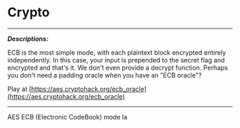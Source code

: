 # Crypto

---
**_Descriptions:_**

ECB is the most simple mode, with each plaintext block encrypted entirely independently. In this case, your input is prepended to the secret flag and encrypted and that's it. We don't even provide a decrypt function. Perhaps you don't need a padding oracle when you have an "ECB oracle"?

Play at [https://aes.cryptohack.org/ecb_oracle](https://aes.cryptohack.org/ecb_oracle)

---

AES ECB (Electronic CodeBook) mode la
